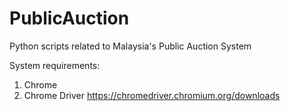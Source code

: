 # PublicAuction
Python scripts related to Malaysia's Public Auction System

System requirements:
1. Chrome 
2. Chrome Driver https://chromedriver.chromium.org/downloads
